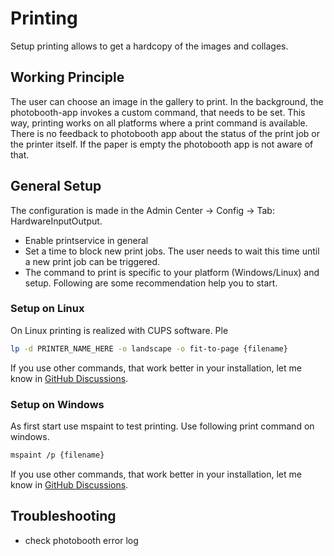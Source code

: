# Printing

Setup printing allows to get a hardcopy of the images and collages.

## Working Principle

The user can choose an image in the gallery to print. In the background, the photobooth-app invokes a custom command, that needs to be set.
This way, printing works on all platforms where a print command is available.
There is no feedback to photobooth app about the status of the print job or the printer itself.
If the paper is empty the photobooth app is not aware of that.

## General Setup

The configuration is made in the Admin Center -> Config -> Tab: HardwareInputOutput.

- Enable printservice in general
- Set a time to block new print jobs. The user needs to wait this time until a new print job can be triggered.
- The command to print is specific to your platform (Windows/Linux) and setup. Following are some recommendation help you to start.

### Setup on Linux

On Linux printing is realized with CUPS software.
Ple

``` sh
lp -d PRINTER_NAME_HERE -o landscape -o fit-to-page {filename}
```

If you use other commands, that work better in your installation, let me know in [GitHub Discussions](https://github.com/mgrl/photobooth-app/discussions/).

### Setup on Windows

As first start use mspaint to test printing. Use following print command on windows.

``` sh
mspaint /p {filename}
```

If you use other commands, that work better in your installation, let me know in [GitHub Discussions](https://github.com/mgrl/photobooth-app/discussions/).

## Troubleshooting

- check photobooth error log
